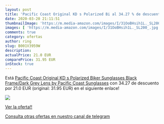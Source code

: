 ```yaml
---
layout: post
title: 'Pacific Coast Original KD s Polarized Bi al 34.27 % de descuento'
date: 2020-03-20 21:11:51
thumbnailImage: 'https://m.media-amazon.com/images/I/31OoBHsih1L._SL200_.jpg'
images: [ 'https://m.media-amazon.com/images/I/31OoBHsih1L._SL200_.jpg' ]
comments: true
category: ofertas
author: ring
slug: B001V3959W
description:
actualPrice: 21.0 EUR
comparePrice: 31.95 EUR
inStock: true
---
```


Está [Pacific Coast Original KD s Polarized Biker Sunglasses  Black Frame/Dark Grey Lens  by Pacific Coast Sunglasses](https://www.amazon.com/dp/B001V3959W/?tag=redken08-20) con 34.27 de descuento por 21.0 EUR (original: 31.95 EUR) en el siguiente enlace!

[![](https://m.media-amazon.com/images/I/31OoBHsih1L._SL200_.jpg)](https://www.amazon.com/dp/B001V3959W/?tag=redken08-20)

[Ver la oferta!!](https://www.amazon.com/dp/B001V3959W/?tag=redken08-20)

[Consulta otras ofertas en nuestro canal de telegram](https://t.me/s/ofertas25)
